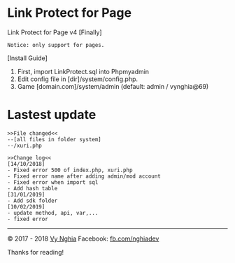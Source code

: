 # Link Protect for Page
Link Protect for Page v4 [Finally]
```
Notice: only support for pages.
```

[Install Guide]
1. First, import LinkProtect.sql into Phpmyadmin
2. Edit config file in [dir]/system/config.php.
3. Game [domain.com]/system/admin (default: admin / vynghia@69)

# Lastest update
```
>>File changed<<
--[all files in folder system]
--/xuri.php

>>Change log<<
[14/10/2018]
- Fixed error 500 of index.php, xuri.php
- Fixed error name after adding admin/mod account
- Fixed error when import sql
- Add hash table
[31/01/2019]
- Add sdk folder
[10/02/2019]
- update method, api, var,...
- fixed error
```

---
© 2017 - 2018 [Vy Nghia](https://www.facebook.com/pagevynghia)
Facebook: [fb.com/nghiadev](https://www.facebook.com/nghiadev)


Thanks for reading!
